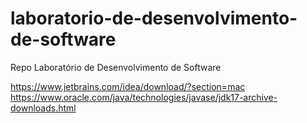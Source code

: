 # laboratorio-de-desenvolvimento-de-software
Repo Laboratório de Desenvolvimento de Software


https://www.jetbrains.com/idea/download/?section=mac
https://www.oracle.com/java/technologies/javase/jdk17-archive-downloads.html
